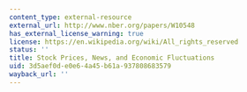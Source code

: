 ```yaml
---
content_type: external-resource
external_url: http://www.nber.org/papers/W10548
has_external_license_warning: true
license: https://en.wikipedia.org/wiki/All_rights_reserved
status: ''
title: Stock Prices, News, and Economic Fluctuations
uid: 3d5aef0d-e0e6-4a45-b61a-937808683579
wayback_url: ''
---
```


